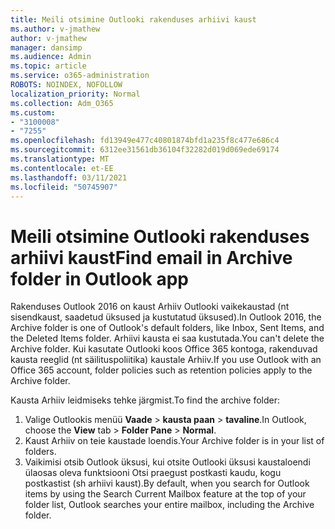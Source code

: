 ```yaml
---
title: Meili otsimine Outlooki rakenduses arhiivi kaust
ms.author: v-jmathew
author: v-jmathew
manager: dansimp
ms.audience: Admin
ms.topic: article
ms.service: o365-administration
ROBOTS: NOINDEX, NOFOLLOW
localization_priority: Normal
ms.collection: Adm_O365
ms.custom:
- "3100008"
- "7255"
ms.openlocfilehash: fd13949e477c40801874bfd1a235f8c477e686c4
ms.sourcegitcommit: 6312ee31561db36104f32282d019d069ede69174
ms.translationtype: MT
ms.contentlocale: et-EE
ms.lasthandoff: 03/11/2021
ms.locfileid: "50745907"
---
```

# <a name="find-email-in-archive-folder-in-outlook-app"></a><span data-ttu-id="86514-102">Meili otsimine Outlooki rakenduses arhiivi kaust</span><span class="sxs-lookup"><span data-stu-id="86514-102">Find email in Archive folder in Outlook app</span></span>

<span data-ttu-id="86514-103">Rakenduses Outlook 2016 on kaust Arhiiv Outlooki vaikekaustad (nt sisendkaust, saadetud üksused ja kustutatud üksused).</span><span class="sxs-lookup"><span data-stu-id="86514-103">In Outlook 2016, the Archive folder is one of Outlook's default folders, like Inbox, Sent Items, and the Deleted Items folder.</span></span> <span data-ttu-id="86514-104">Arhiivi kausta ei saa kustutada.</span><span class="sxs-lookup"><span data-stu-id="86514-104">You can't delete the Archive folder.</span></span> <span data-ttu-id="86514-105">Kui kasutate Outlooki koos Office 365 kontoga, rakenduvad kausta reeglid (nt säilituspoliitika) kaustale Arhiiv.</span><span class="sxs-lookup"><span data-stu-id="86514-105">If you use Outlook with an Office 365 account, folder policies such as retention policies apply to the Archive folder.</span></span>

<span data-ttu-id="86514-106">Kausta Arhiiv leidmiseks tehke järgmist.</span><span class="sxs-lookup"><span data-stu-id="86514-106">To find the archive folder:</span></span>

1. <span data-ttu-id="86514-107">Valige Outlookis menüü **Vaade** > **kausta paan**  >  **tavaline**.</span><span class="sxs-lookup"><span data-stu-id="86514-107">In Outlook, choose the **View** tab > **Folder Pane** > **Normal**.</span></span>
2. <span data-ttu-id="86514-108">Kaust Arhiiv on teie kaustade loendis.</span><span class="sxs-lookup"><span data-stu-id="86514-108">Your Archive folder is in your list of folders.</span></span>
3. <span data-ttu-id="86514-109">Vaikimisi otsib Outlook üksusi, kui otsite Outlooki üksusi kaustaloendi ülaosas oleva funktsiooni Otsi praegust postkasti kaudu, kogu postkastist (sh arhiivi kaust).</span><span class="sxs-lookup"><span data-stu-id="86514-109">By default, when you search for Outlook items by using the Search Current Mailbox feature at the top of your folder list, Outlook searches your entire mailbox, including the Archive folder.</span></span>
